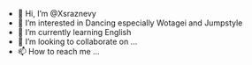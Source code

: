 - 👋 Hi, I’m @Xsraznevy
- 👀 I’m interested in Dancing especially Wotagei and Jumpstyle
- 🌱 I’m currently learning English
- 💞️ I’m looking to collaborate on ...
- 📫 How to reach me ...

<!---
Xsraznevy/Xsraznevy is a ✨ special ✨ repository because its `README.md` (this file) appears on your GitHub profile.
You can click the Preview link to take a look at your changes.
--->
